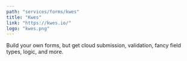 ```yaml
---
path: "services/forms/kwes"
title: "Kwes"
link: "https://kwes.io/"
logo: "kwes.png"
---
```


Build your own forms, but get cloud submission, validation, fancy field types, logic, and more.
